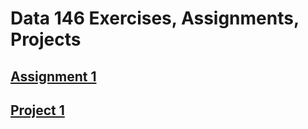 # **Data 146 Exercises, Assignments, Projects**

## [Assignment 1](Assignment1.md)

## [Project 1](Project1.md)
